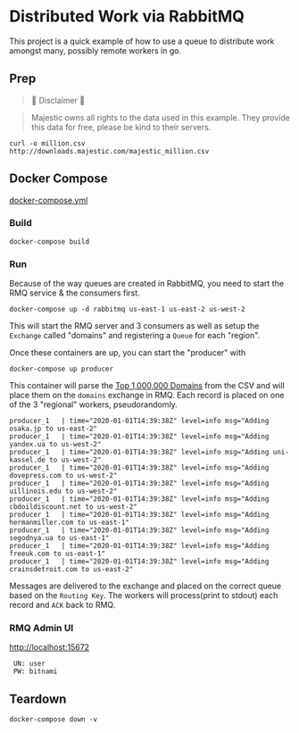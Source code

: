 # Distributed Work via RabbitMQ

This project is a quick example of how to use a queue to distribute work amongst many, possibly remote workers in go.

## Prep

> 🚨 Disclaimer 🚨

> Majestic owns all rights to the data used in this example.  They provide this data for free, please be kind to their servers.

```
curl -o million.csv 
http://downloads.majestic.com/majestic_million.csv
```

## Docker Compose

[docker-compose.yml](docker-compose.yml) 


### Build

```
docker-compose build
```

### Run

Because of the way queues are created in RabbitMQ, you need to start the RMQ service & the consumers first.

```
docker-compose up -d rabbitmq us-east-1 us-east-2 us-west-2
```

This will start the RMQ server and 3 consumers as well as setup the `Exchange` called "domains" and registering a `Queue` for each "region".  

Once these containers are up, you can start the "producer" with 

```
docker-compose up producer
```

This container will parse the [Top 1,000,000 Domains](http://downloads.majestic.com/majestic_million.csv) from the CSV and will place them on the `domains` exchange in RMQ.  Each record is placed on one of the 3 "regional" workers, pseudorandomly.

```
producer_1   | time="2020-01-01T14:39:38Z" level=info msg="Adding osaka.jp to us-east-2"
producer_1   | time="2020-01-01T14:39:38Z" level=info msg="Adding yandex.ua to us-west-2"
producer_1   | time="2020-01-01T14:39:38Z" level=info msg="Adding uni-kassel.de to us-west-2"
producer_1   | time="2020-01-01T14:39:38Z" level=info msg="Adding dovepress.com to us-west-2"
producer_1   | time="2020-01-01T14:39:38Z" level=info msg="Adding uillinois.edu to us-west-2"
producer_1   | time="2020-01-01T14:39:38Z" level=info msg="Adding cbdoildiscount.net to us-west-2"
producer_1   | time="2020-01-01T14:39:38Z" level=info msg="Adding hermanmiller.com to us-east-1"
producer_1   | time="2020-01-01T14:39:38Z" level=info msg="Adding segodnya.ua to us-east-1"
producer_1   | time="2020-01-01T14:39:38Z" level=info msg="Adding freeuk.com to us-east-1"
producer_1   | time="2020-01-01T14:39:38Z" level=info msg="Adding crainsdetroit.com to us-east-2"
```

Messages are delivered to the exchange and placed on the correct queue based on the `Routing Key`.  The workers will process(print to stdout) each record and `ACK` back to RMQ.


### RMQ Admin UI
[http://localhost:15672]()
```
 UN: user
 PW: bitnami
```

## Teardown

```
docker-compose down -v
```

